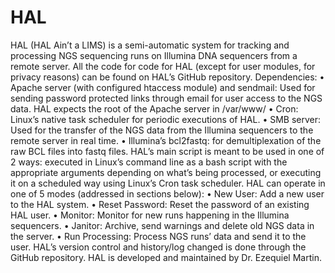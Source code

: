 # HAL
HAL (HAL Ain’t a LIMS) is a semi-automatic system for tracking and processing NGS sequencing runs on Illumina DNA sequencers from a remote server. All the code for code for HAL (except for user modules, for privacy reasons) can be found on HAL’s GitHub repository.
Dependencies:
•	Apache server (with configured htaccess module) and sendmail: Used for sending password protected links through email for user access to the NGS data. HAL expects the root of the Apache server in /var/www/
•	Cron: Linux’s native task scheduler for periodic executions of HAL.
•	SMB server: Used for the transfer of the NGS data from the Illumina sequencers to the remote server in real time.
•	Illumina’s bcl2fastq: for demultiplexation of the raw BCL files into fastq files.
HAL’s main script is meant to be used in one of 2 ways: executed in Linux’s command line as a bash script with the appropriate arguments depending on what’s being processed, or executing it on a scheduled way using Linux’s Cron task scheduler.
HAL can operate in one of 5 modes (addressed in sections below):
•	New User: Add a new user to the HAL system.
•	Reset Password: Reset the password of an existing HAL user.
•	Monitor: Monitor for new runs happening in the Illumina sequencers.
•	Janitor: Archive, send warnings and delete old NGS data in the server.
•	Run Processing: Process NGS runs’ data and send it to the user.
HAL’s version control and history/log changed is done through the GitHub repository.
HAL is developed and maintained by Dr. Ezequiel Martin.
